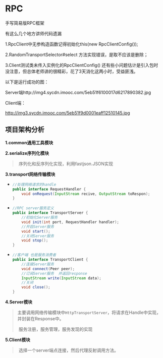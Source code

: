 # RPC
手写简易版RPC框架

有这么几个地方讲师代码遗漏

1.RpcClient中无参构造函数记得初始化this(new RpcClientConfig());

2.RandomTransportSelector#select 方法实现错误，是取不应该是删除；

3.Client测试类未传入实例化的RpcClientConfig()
还有些小问题估计是引入包时没注意，但总体老师讲的很精彩，花了3天消化这两小时，受益匪浅。

以下是运行成功的图：

Server端http://img4.sycdn.imooc.com/5eb51f6100017d6217890382.jpg

Client端：

http://img3.sycdn.imooc.com/5eb51f9d0001eaff12510145.jpg

## 项目架构分析

**1.common通用工具模块**

**2.serialize序列化模块**

> ​	序列化和反序列化实现，利用fastjson.JSON实现

**3.transport网络传输模块**

- ```java
  //处理网络请求的handle
  public interface RequestHandler {
      void onRequest(InputStream recive, OutputStream toRespon);
  }
  ```

- ```java
  //RPC server服务定义
  public interface TransportServer {
      //初始化Server服务
      void init(int port, RequestHandler handler);
      //开启Server服务
      void start();
      //关闭Server服务
      void stop();
  }
  ```

- ```java
  //客户端 也是服务消费者
  public interface TransportClient {
      //连接Server服务
      void connect(Peer peer);
      //订阅Server服务  并返回response
      InputStream write(InputStream data);
      //关闭
      void close();
  }
  ```

**4.Server模块**

> ​	主要调用网络传输模块中`HttpTransportServer`，将请求在Handle中实现，并封装在Response中。
>
> ​	服务注册，服务管理，服务发现的实现

**5.Client模块**

> ​	选择一个server端点连接，然后代理反射调用方法。
